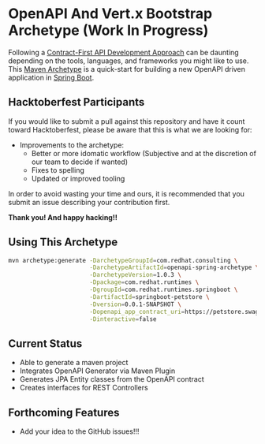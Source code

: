 # OpenAPI And Vert.x Bootstrap Archetype (Work In Progress)

Following a [Contract-First API Development Approach](https://bit.ly/contract-first-api) can be daunting depending on the tools, languages, and frameworks you might like to use. This [Maven Archetype](https://maven.apache.org/guides/introduction/introduction-to-archetypes.html) is a quick-start for building a new OpenAPI driven application in [Spring Boot](https://spring.io/projects/spring-boot).

## Hacktoberfest Participants

If you would like to submit a pull against this repository and have it count toward Hacktoberfest, please be aware that this is what we are looking for:

* Improvements to the archetype:
  * Better or more idomatic workflow (Subjective and at the discretion of our team to decide if wanted)
  * Fixes to spelling
  * Updated or improved tooling

In order to avoid wasting your time and ours, it is recommended that you submit an issue describing your contribution first.

**Thank you! And happy hacking!!**

## Using This Archetype

```bash
mvn archetype:generate -DarchetypeGroupId=com.redhat.consulting \
                       -DarchetypeArtifactId=openapi-spring-archetype \
                       -DarchetypeVersion=1.0.3 \
                       -Dpackage=com.redhat.runtimes \
                       -DgroupId=com.redhat.runtimes.springboot \
                       -DartifactId=springboot-petstore \
                       -Dversion=0.0.1-SNAPSHOT \
                       -Dopenapi_app_contract_uri=https://petstore.swagger.io/v2/swagger.yaml \
                       -Dinteractive=false
```

## Current Status

- Able to generate a maven project
- Integrates OpenAPI Generator via Maven Plugin
- Generates JPA Entity classes from the OpenAPI contract
- Creates interfaces for REST Controllers

## Forthcoming Features

- Add your idea to the GitHub issues!!!
